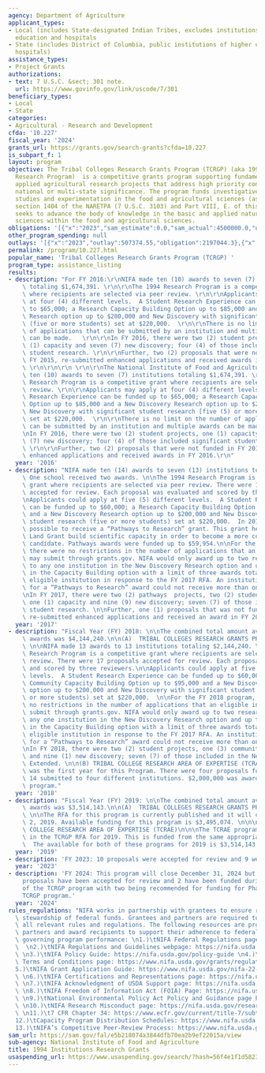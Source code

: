 ```yaml
---
agency: Department of Agriculture
applicant_types:
- Local (includes State-designated Indian Tribes, excludes institutions of higher
  education and hospitals
- State (includes District of Columbia, public institutions of higher education and
  hospitals)
assistance_types:
- Project Grants
authorizations:
- text: 7 U.S.C. &sect; 301 note.
  url: https://www.govinfo.gov/link/uscode/7/301
beneficiary_types:
- Local
- State
categories:
- Agricultural - Research and Development
cfda: '10.227'
fiscal_year: '2024'
grants_url: https://grants.gov/search-grants?cfda=10.227
is_subpart_f: 1
layout: program
objective: The Tribal Colleges Research Grants Program (TCRGP) (aka 1994 Institutions
  Research Program)  is a competitive grants program supporting fundamental and/ or
  applied agricultural research projects that address high priority concerns of tribal,
  national or multi-state significance. The program funds investigative and analytical
  studies and experimentation in the food and agricultural sciences (as defined in
  section 1404 of the NARETPA (7 U.S.C. 3103) and Part VIII, E. of this RFA). TCRGP
  seeks to advance the body of knowledge in the basic and applied natural and social
  sciences within the food and agricultural sciences.
obligations: '[{"x":"2023","sam_estimate":0.0,"sam_actual":4500000.0,"usa_spending_actual":2197044.3},{"x":"2024","sam_estimate":0.0,"sam_actual":4500000.0,"usa_spending_actual":4140076.93},{"x":"2025","sam_estimate":0.0,"sam_actual":0.0,"usa_spending_actual":1316971.0}]'
other_program_spending: null
outlays: '[{"x":"2023","outlay":507374.55,"obligation":2197044.3},{"x":"2024","outlay":445409.88,"obligation":4649203.53},{"x":"2025","outlay":0.0,"obligation":1316971.0}]'
permalink: /program/10.227.html
popular_name: 'Tribal Colleges Research Grants Program (TCRGP) '
program_type: assistance_listing
results:
- description: "For FY 2016:\r\nNIFA made ten (10) awards to seven (7) institutions\
    \ totaling $1,674,391. \r\n\r\nThe 1994 Research Program is a competitive grant\
    \ where recipients are selected via peer review. \r\n\r\nApplicants may apply\
    \ at four (4) different levels.  A Student Research Experience can be funded up\
    \ to $65,000; a Research Capacity Building Option up to $85,000 and a New Discovery\
    \ Research option up to $200,000 and New Discovery with significant student research\
    \ (five or more students) set at $220,000.  \r\n\r\nThere is no limit on the number\
    \ of applications that can be submitted by an institution and multiple awards\
    \ can be made.   \r\n\r\nIn FY 2016, there were two (2) student projects, one\
    \ (1) capacity and seven (7) new discovery; four (4) of those included significant\
    \ student research. \r\n\r\nFurther, two (2) proposals that were not funded in\
    \ FY 2015, re-submitted enhanced applications and received awards in FY 2016.\
    \ \r\n\r\n\r\n \r\n\r\nThe National Institute of Food and Agriculture (NIFA) made\
    \ ten (10) awards to seven (7) institutions totaling $1,674,391. \r\n\r\nThe 1994\
    \ Research Program is a competitive grant where recipients are selected via peer\
    \ review. \r\n\r\nApplicants may apply at four (4) different levels.  A Student\
    \ Research Experience can be funded up to $65,000; a Research Capacity Building\
    \ Option up to $85,000 and a New Discovery Research option up to $200,000 and\
    \ New Discovery with significant student research [five (5) or more students]\
    \ set at $220,000.  \r\n\r\nThere is no limit on the number of applications that\
    \ can be submitted by an institution and multiple awards can be made.   \r\n\r\
    \nIn FY 2016, there were two (2) student projects, one (1) capacity and seven\
    \ (7) new discovery; four (4) of those included significant student research.\
    \ \r\n\r\nFurther, two (2) proposals that were not funded in FY 2015, re-submitted\
    \ enhanced applications and received awards in FY 2016.\r\n"
  year: '2016'
- description: "NIFA made ten (14) awards to seven (13) institutions totaling $2,240,078.\
    \ One school received two awards. \n\nThe 1994 Research Program is a competitive\
    \ grant where recipients are selected via peer review. There were 18 proposals\
    \ accepted for review. Each proposal was evaluated and scored by three reviewers.\n\
    \nApplicants could apply at five (5) different levels.  A Student Research Experience\
    \ can be funded up to $60,000; a Research Capacity Building Option up to $95,000\
    \ and a New Discovery Research option up to $200,000 and New Discovery with significant\
    \ student research (five or more students) set at $220,000.  In 2017 it was also\
    \ possible to receive a “Pathways to Research” grant. This grant helps a 1994\
    \ Land Grant build scientific capacity in order to become a more competitive funding\
    \ candidate. Pathways awards were funded up to $59,954.\n\nFor the FY 2017 program,\
    \ there were no restrictions in the number of applications that an eligible institution\
    \ may submit through grants.gov. NIFA would only award up to two research awards\
    \ to any one institution in the New Discovery Research option and up to two awards\
    \ in the Capacity Building option with a limit of three awards total to any one\
    \ eligible institution in response to the FY 2017 RFA. An institution applying\
    \ for a “Pathways to Research” award could not receive more than one award overall.\n\
    \nIn FY 2017, there were two (2) pathways  projects, two (2) student projects,\
    \ one (1) capacity and nine (9) new discovery; seven (7) of those included significant\
    \ student research. \n\nFurther, one (1) proposals that was not funded in FY 2016,\
    \ re-submitted enhanced applications and received an award in FY 2017."
  year: '2017'
- description: "Fiscal Year (FY) 2018: \n\nThe combined total amount available for\
    \ awards was $4,144,240.\n\n(A)  TRIBAL COLLEGES RESEARCH GRANTS PROGRAM (TCRGP)\
    \ \n\nNIFA made 13 awards to 13 institutions totaling $2,144,240. \n\nThe 1994\
    \ Research Program is a competitive grant where recipients are selected via peer\
    \ review. There were 17 proposals accepted for review. Each proposal was evaluated\
    \ and scored by three reviewers.\n\nApplicants could apply at five (5) different\
    \ levels.  A Student Research Experience can be funded up to $60,000; a Research\
    \ Community Capacity Building Option up to $95,000 and a New Discovery Research\
    \ option up to $200,000 and New Discovery with significant student research (five\
    \ or more students) set at $220,000.  \n\nFor the FY 2018 program, there were\
    \ no restrictions in the number of applications that an eligible institution may\
    \ submit through grants.gov. NIFA would only award up to two research awards to\
    \ any one institution in the New Discovery Research option and up to two awards\
    \ in the Capacity Building option with a limit of three awards total to any one\
    \ eligible institution in response to the FY 2017 RFA. An institution applying\
    \ for a “Pathways to Research” award could not receive more than one award overall.\n\
    \nIn FY 2018, there were two (2) student projects, one (3) community capacity\
    \ and nine (1) new discovery; seven (7) of those included in the New Discovery\
    \ Extended. \n\n(B) TRIBAL COLLEGE RESEARCH AREA OF EXPERTISE (TCRAE) \n\nFY 2018\
    \ was the first year for this Program. There were four proposals funded out of\
    \ 14 submitted to four different institutions. $2,000,000 was awarded to this\
    \ program."
  year: '2018'
- description: "Fiscal Year (FY) 2019: \n\nThe combined total amount available for\
    \ awards was $3,514,143.\n\n(A)  TRIBAL COLLEGES RESEARCH GRANTS PROGRAM (TCRGP)\
    \ \n\nThe RFA for this program is currently published and it will close on November\
    \ 2, 2019. Available funding for this program is $3,495,074. \n\n\n(B) TRIBAL\
    \ COLLEGE RESEARCH AREA OF EXPERTISE (TCRAE)\n\n\nThe TCRAE program was included\
    \ in the TCRGP RFA for 2019. This is funded from the same appropriated funds.\
    \  The available for both of these programs for 2019 is $3,514,143."
  year: '2019'
- description: 'FY 2023: 10 proposals were accepted for review and 9 were funded'
  year: '2023'
- description: 'FY 2024: This program will close December 31, 2024 but currently 6
    proposals have been accepted for review and 2 have been funded during Phase 1
    of the TCRGP program with two being recommended for funding for Phase 2 of the
    TCRGP program.'
  year: '2024'
rules_regulations: "NIFA works in partnership with grantees to ensure responsible\
  \ stewardship of federal funds. Grantees and partners are required to comply with\
  \ all relevant rules and regulations. The following resources are provided to NIFA’s\
  \ partners and award recipients to support their adherence to federal regulations\
  \ governing program performance: \n1.)\tNIFA Federal Regulations page: https://nifa.usda.gov/federal-regulations\
  \  \n2.)\tNIFA Regulations and Guidelines webpage: https://nifa.usda.gov/regulations-and-guidelines\
  \ \n3.)\tNIFA Policy Guide: https://nifa.usda.gov/policy-guide \n4.)\tNIFA Award\
  \ Terms and Conditions page: https://www.nifa.usda.gov/grants/regulations-and-guidelines/terms-conditions\n\
  5.)\tNIFA Grant Application Guide: https://www.nifa.usda.gov/nifa-22-001-nifa-grants-application-guide\
  \ \n6.)\tNIFA Certifications and Representations page: https://nifa.usda.gov/certifications-and-representations\
  \ \n7.)\tNIFA Acknowledgment of USDA Support page: https://nifa.usda.gov/acknowledgment-usda-support-nifa\
  \ \n8.)\tNIFA Freedom of Information Act (FOIA) Page: https://nifa.usda.gov/foia\
  \ \n9.)\tNational Environmental Policy Act Policy and Guidance page https://nifa.usda.gov/nepa-policy-and-guidance\
  \ \n10.)\tNIFA Research Misconduct page: https://nifa.usda.gov/research-misconduct\
  \ \n11.)\t7 CFR Chapter 34: https://www.ecfr.gov/current/title-7/subtitle-B/chapter-XXXIV\n\
  12.)\tCapacity Program Distribution Schedules: https://www.nifa.usda.gov/capacity-program-distribution-schedules\n\
  13.)\tNIFA’s Competitive Peer-Review Process: https://www.nifa.usda.gov/nifa-peer-review-process-competitive-grant-applications"
sam_url: https://sam.gov/fal/e5b218074a3844dfb70ea2b9ef22015a/view
sub-agency: National Institute of Food and Agriculture
title: 1994 Institutions Research Grants
usaspending_url: https://www.usaspending.gov/search/?hash=56f4e1f1d5823e550d304e208a6fc0f3
---
```

